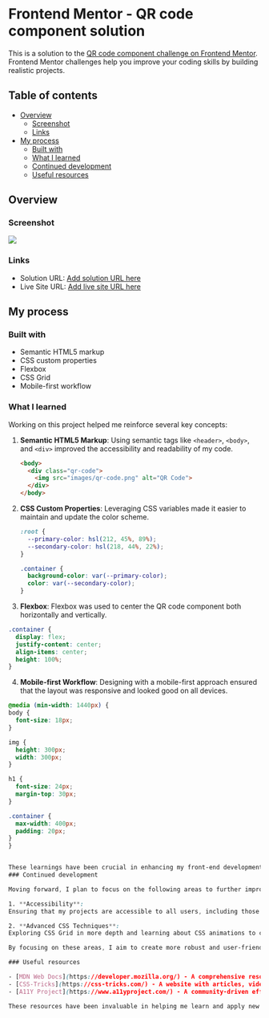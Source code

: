 # Frontend Mentor - QR code component solution

This is a solution to the [QR code component challenge on Frontend Mentor](https://www.frontendmentor.io/challenges/qr-code-component-iux_sIO_H). Frontend Mentor challenges help you improve your coding skills by building realistic projects. 

## Table of contents

- [Overview](#overview)
  - [Screenshot](#screenshot)
  - [Links](#links)
- [My process](#my-process)
  - [Built with](#built-with)
  - [What I learned](#what-i-learned)
  - [Continued development](#continued-development)
  - [Useful resources](#useful-resources)

## Overview

### Screenshot

![](./screenshot.jpg)

### Links

- Solution URL: [Add solution URL here](https://your-solution-url.com)
- Live Site URL: [Add live site URL here](https://your-live-site-url.com)

## My process

### Built with

- Semantic HTML5 markup
- CSS custom properties
- Flexbox
- CSS Grid
- Mobile-first workflow

### What I learned

Working on this project helped me reinforce several key concepts:

1. **Semantic HTML5 Markup**:
   Using semantic tags like `<header>`, `<body>`, and `<div>` improved the accessibility and readability of my code.

   ```html
   <body>
     <div class="qr-code">
       <img src="images/qr-code.png" alt="QR Code">
     </div>
   </body>
   ```

2. **CSS Custom Properties**:
  Leveraging CSS variables made it easier to maintain and update the color scheme.

    ```css
    :root {
      --primary-color: hsl(212, 45%, 89%);
      --secondary-color: hsl(218, 44%, 22%);
    }

    .container {
      background-color: var(--primary-color);
      color: var(--secondary-color);
    }
    ```

3. **Flexbox**:
  Flexbox was used to center the QR code component both horizontally and vertically.

  ```css
  .container {
    display: flex;
    justify-content: center;
    align-items: center;
    height: 100%;
  }
  ```

4. **Mobile-first Workflow**:
  Designing with a mobile-first approach ensured that the layout was responsive and looked good on all devices.

  ```css
  @media (min-width: 1440px) {
  body {
    font-size: 18px;
  }

  img {
    height: 300px;
    width: 300px;
  }

  h1 {
    font-size: 24px;
    margin-top: 30px;
  }

  .container {
    max-width: 400px;
    padding: 20px;
  }
}


These learnings have been crucial in enhancing my front-end development skills.
### Continued development

Moving forward, I plan to focus on the following areas to further improve my skills:

1. **Accessibility**:
  Ensuring that my projects are accessible to all users, including those with disabilities, by using ARIA roles and attributes.

2. **Advanced CSS Techniques**:
  Exploring CSS Grid in more depth and learning about CSS animations to create more dynamic and engaging user interfaces.

By focusing on these areas, I aim to create more robust and user-friendly web applications.

### Useful resources

- [MDN Web Docs](https://developer.mozilla.org/) - A comprehensive resource for web developers, providing documentation and tutorials on HTML, CSS, and JavaScript.
- [CSS-Tricks](https://css-tricks.com/) - A website with articles, videos, and guides on various CSS techniques and best practices.
- [A11Y Project](https://www.a11yproject.com/) - A community-driven effort to make web accessibility easier.

These resources have been invaluable in helping me learn and apply new concepts in my projects.